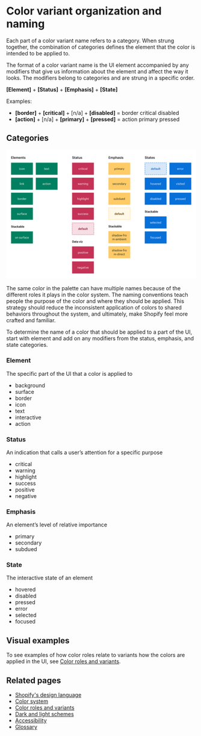 # Color variant organization and naming

Each part of a color variant name refers to a category. When strung together, the combination of categories defines the element that the color is intended to be applied to.

The format of a color variant name is the UI element accompanied by any modifiers that give us information about the element and affect the way it looks. The modifiers belong to categories and are strung in a specific order.

**[Element]** + **[Status]** + **[Emphasis]** + **[State]**

Examples:

- **[border]** + **[critical]** + [n/a] + **[disabled]** = border critical disabled
- **[action]** + [n/a] + **[primary]** + **[pressed]** = action primary pressed

## Categories

![Table of categories](/design-language-documentation/assets/namingcategories.png)

The same color in the palette can have multiple names because of the different roles it plays in the color system. The naming conventions teach people the purpose of the color and where they should be applied. This strategy should reduce the inconsistent application of colors to shared behaviors throughout the system, and ultimately, make Shopify feel more crafted and familiar.

To determine the name of a color that should be applied to a part of the UI, start with element and add on any modifiers from the status, emphasis, and state categories.

### Element

The specific part of the UI that a color is applied to

- background
- surface
- border
- icon
- text
- interactive
- action

### Status

An indication that calls a user’s attention for a specific purpose

- critical
- warning
- highlight
- success
- positive
- negative

### Emphasis

An element’s level of relative importance

- primary
- secondary
- subdued

### State

The interactive state of an element

- hovered
- disabled
- pressed
- error
- selected
- focused

## Visual examples

To see examples of how color roles relate to variants how the colors are applied in the UI, see [Color roles and variants](/design-language-documentation/color-roles-and-variants.md#visual-examples).

## Related pages

- [Shopify's design language](/design-language-documentation/index.md)
- [Color system](/design-language-documentation/color-system/index.md)
- [Color roles and variants](/design-language-documentation/color-system/color-roles-and-variants.md)
- [Dark and light schemes](/design-language-documentation/color-system/schemes.md)
- [Accessibility](/design-language-documentation/color-system/accessibility.md)
- [Glossary](/design-language-documentation/color-system/glossary.md)
